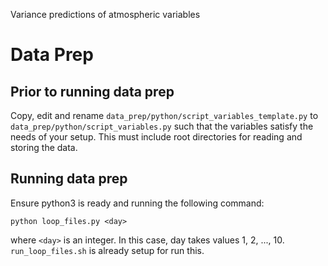 Variance predictions of atmospheric variables

# Data Prep

## Prior to running data prep

Copy, edit and rename `data_prep/python/script_variables_template.py` to `data_prep/python/script_variables.py` such that the variables satisfy the needs of your setup. This must include root directories for reading and storing the data.

## Running data prep

Ensure python3 is ready and running the following command:

```
python loop_files.py <day>
```

where `<day>` is an integer. In this case, day takes values 1, 2, ..., 10.
`run_loop_files.sh` is already setup for run this.